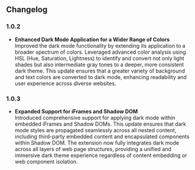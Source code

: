 ## Changelog

### 1.0.2
- **Enhanced Dark Mode Application for a Wider Range of Colors**  
  Improved the dark mode functionality by extending its application to a broader spectrum of colors. Leveraged advanced color analysis using HSL (Hue, Saturation, Lightness) to identify and convert not only light shades but also intermediate gray tones to a deeper, more consistent dark theme. This update ensures that a greater variety of background and text colors are converted to dark mode, enhancing readability and user experience across diverse websites.

### 1.0.3
- **Expanded Support for iFrames and Shadow DOM**  
  Introduced comprehensive support for applying dark mode within embedded iFrames and Shadow DOMs. This update ensures that dark mode styles are propagated seamlessly across all nested content, including third-party embedded content and encapsulated components within Shadow DOM. The extension now fully integrates dark mode across all layers of web page structures, providing a unified and immersive dark theme experience regardless of content embedding or web component isolation.